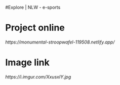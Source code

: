 #Explore | NLW - e-sports
<div><h1>Project online</h1>
<h6>https://monumental-stroopwafel-119508.netlify.app/</h6>
</div>
<div><h1>Image link</h1>
<h6>https://i.imgur.com/XxusxIY.jpg</h6>
<div>
